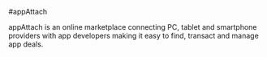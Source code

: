 #appAttach

appAttach is an online marketplace connecting PC, tablet and smartphone providers with app developers making it easy to find, transact and manage app deals.

